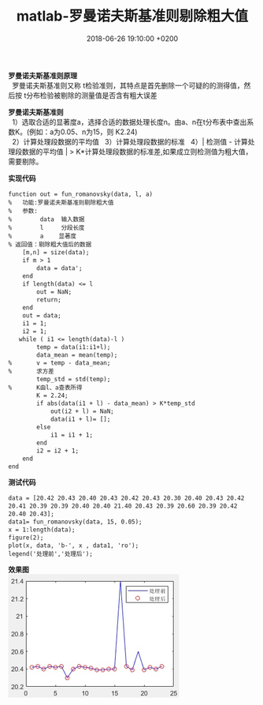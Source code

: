 ﻿---
layout: post
title:  "matlab-罗曼诺夫斯基准则剔除粗大值"
date:   2018-06-26 19:10:00 +0200
categories: _posts
---

**罗曼诺夫斯基准则原理**  
&nbsp;&nbsp;罗曼诺夫斯基准则又称 t检验准则，其特点是首先删除一个可疑的的测得值，然后按 t分布检验被剔除的测量值是否含有粗大误差   

**罗曼诺夫斯基准则**  
&nbsp;&nbsp;1）选取合适的显著度a，选择合适的数据处理长度n。由a、n在t分布表中查出系数K。(例如：a为0.05、n为15，则 K2.24)  
&nbsp;&nbsp;2）计算处理段数据的平均值
&nbsp;&nbsp;3）计算处理段数据的标准
&nbsp;&nbsp;4）| 检测值 - 计算处理段数据的平均值 | > K*计算处理段数据的标准差,如果成立则检测值为粗大值，需要剔除。

**实现代码**  
```
function out = fun_romanovsky(data, l, a)
%   功能:罗曼诺夫斯基准则剔除粗大值　
%   参数:
%        data  输入数据
%        l     分段长度
%        a　　 显著度
% 返回值：剔除粗大值后的数据
    [m,n] = size(data);
    if m > 1
        data = data';
    end
    if length(data) <= l
        out = NaN;
        return;
    end
    out = data;
    i1 = 1;
    i2 = 1;
   while ( i1 <= length(data)-l )
        temp = data(i1:i1+l);
        data_mean = mean(temp);
%       v = temp - data_mean;
%       求方差
        temp_std = std(temp);
%       K由l、a查表所得
        K = 2.24;
        if abs(data(i1 + l) - data_mean) > K*temp_std
            out(i2 + l) = NaN;
            data(i1 + l)= [];
        else
            i1 = i1 + 1;
        end
        i2 = i2 + 1;
    end
end
```

**测试代码**  
```
data = [20.42 20.43 20.40 20.43 20.42 20.43 20.30 20.40 20.43 20.42 20.41 20.39 20.39 20.40 20.40 21.40 20.43 20.39 20.60 20.39 20.42 20.40 20.43];
data1= fun_romanovsky(data, 15, 0.05);
x = 1:length(data);
figure(2);
plot(x, data, 'b-', x , data1, 'ro');
legend('处理前','处理后');  
```

**效果图**  
![image](/img/2018-06-26-matlab-罗曼诺夫斯基准则剔除粗大值/1.jpg "image")  
